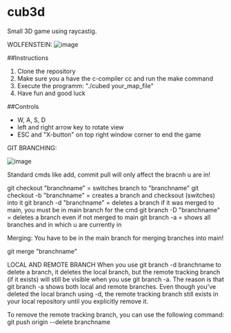 # cub3d

Small 3D game using raycastig.



WOLFENSTEIN:
![image](https://github.com/SuQuoc/cub3d/assets/116435885/550abaa6-026d-4bd1-bc2e-e87188c6b089)





##Instructions
1. Clone the repository
2. Make sure you a have the c-compiler cc and run the make command
3. Execute the programm: "./cubed your_map_file"
4. Have fun and good luck



##Controls
- W, A, S, D
- left and right arrow key to rotate view
- ESC and "X-button" on top right window corner to end the game



GIT BRANCHING:


![image](https://github.com/SuQuoc/cub3d/assets/116435885/dd7b1e16-1a38-46cd-bb16-ba7cc509d45a)



Standard cmds like add, commit pull will only affect the bracnh u are in!

git checkout "branchname"     = switches branch to "branchname"
git checkout -b "branchname"  = creates a branch and checksout (switches) into it
git branch -d "branchname"    = deletes a branch if it was merged to main, you must be in main branch for the cmd
git branch -D "branchname"    = deletes a branch even if not merged to main
git branch -a                 = shows all branches and in which u are currently in



Merging:
You have to be in the main branch for merging branches into main!

git merge "branchname"


LOCAL AND REMOTE BRANCH
When you use git branch -d branchname to delete a branch, it deletes the local branch, but the remote tracking branch (if it exists) will still be visible when you use git branch -a.
The reason is that git branch -a shows both local and remote branches. Even though you've deleted the local branch using -d, the remote tracking branch still exists in your local repository until you explicitly remove it.

To remove the remote tracking branch, you can use the following command:
git push origin --delete branchname
